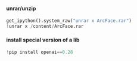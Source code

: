 #### unrar/unzip
```python
get_ipython().system_raw("unrar x ArcFace.rar")
!unrar x /content/ArcFace.rar
```
#### install special version of a lib
```python
!pip install openai==0.28
```
